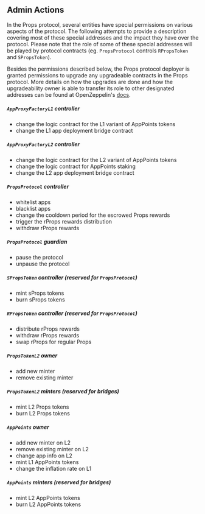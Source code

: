 ## Admin Actions

In the Props protocol, several entities have special permissions on various aspects of the protocol. The following attempts to provide a description covering most of these special addresses and the impact they have over the protocol. Please note that the role of some of these special addresses will be played by protocol contracts (eg. `PropsProtocol` controls `RPropsToken` and `SPropsToken`).

Besides the permissions described below, the Props protocol deployer is granted permissions to upgrade any upgradeable contracts in the Props protocol. More details on how the upgrades are done and how the upgradeability owner is able to transfer its role to other designated addresses can be found at OpenZeppelin's [docs](https://docs.openzeppelin.com/cli/2.8/contracts-architecture#upgrades).

##### `AppProxyFactoryL1` controller

- change the logic contract for the L1 variant of AppPoints tokens
- change the L1 app deployment bridge contract

##### `AppProxyFactoryL2` controller

- change the logic contract for the L2 variant of AppPoints tokens
- change the logic contract for AppPoints staking
- change the L2 app deployment bridge contract

##### `PropsProtocol` controller

- whitelist apps
- blacklist apps
- change the cooldown period for the escrowed Props rewards
- trigger the rProps rewards distribution
- withdraw rProps rewards

##### `PropsProtocol` guardian

- pause the protocol
- unpause the protocol

##### `SPropsToken` controller (reserved for `PropsProtocol`)

- mint sProps tokens
- burn sProps tokens

##### `RPropsToken` controller (reserved for `PropsProtocol`)

- distribute rProps rewards
- withdraw rProps rewards
- swap rProps for regular Props

##### `PropsTokenL2` owner

- add new minter
- remove existing minter

##### `PropsTokenL2` minters (reserved for bridges)

- mint L2 Props tokens
- burn L2 Props tokens

##### `AppPoints` owner

- add new minter on L2
- remove existing minter on L2
- change app info on L2
- mint L1 AppPoints tokens
- change the inflation rate on L1

##### `AppPoints` minters (reserved for bridges)

- mint L2 AppPoints tokens
- burn L2 AppPoints tokens
